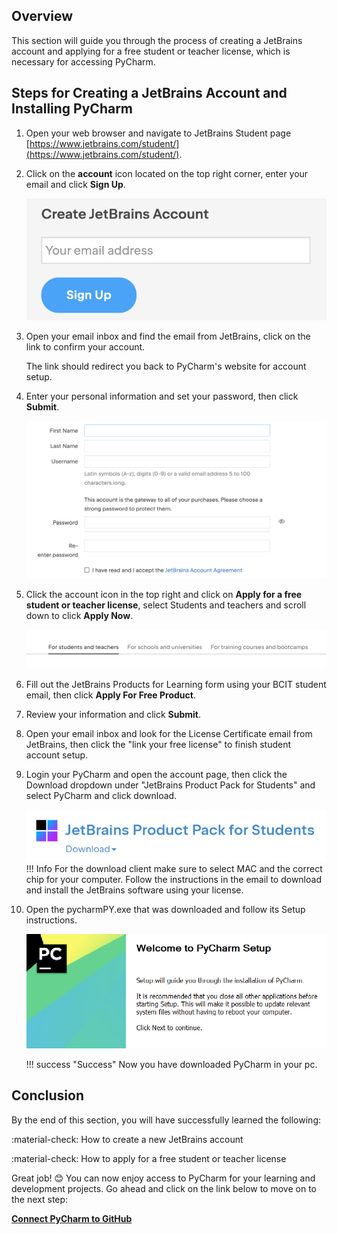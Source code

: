 ## Overview

This section will guide you through the process of creating a JetBrains account and applying for a free student or teacher license, which is necessary for accessing PyCharm.

## Steps for Creating a JetBrains Account and Installing PyCharm

1. Open your web browser and navigate to JetBrains Student page [https://www.jetbrains.com/student/](https://www.jetbrains.com/student/).

2. Click on the **account** icon located on the top right corner, enter your email and click **Sign Up**.

    ![Sign Up](assets/pyCharm5.png)

3. Open your email inbox and find the email from JetBrains, click on the link to confirm your account.

    The link should redirect you back to PyCharm's website for account setup.

4. Enter your personal information and set your password, then click **Submit**.

    ![Enter account info](assets/pyCharm9.png)

5. Click the account icon in the top right and click on **Apply for a free student or teacher license**, select Students and teachers and scroll down to click **Apply Now**.

    ![Select Students and teachers](assets/pyCharm2.png)

6. Fill out the JetBrains Products for Learning form using your BCIT student email, then click **Apply For Free Product**.

7. Review your information and click **Submit**.

8. Open your email inbox and look for the License Certificate email from JetBrains, then click the "link your free license" to finish student account setup.

9. Login your PyCharm and open the account page, then click the Download dropdown under "JetBrains Product Pack for Students" and select PyCharm and click download.

    ![Download PyCharm](assets/pyCharm7.png)
    !!! Info
        For the download client make sure to select MAC and the correct chip for your computer.
    Follow the instructions in the email to download and install the JetBrains software using your license.

10. Open the pycharmPY.exe that was downloaded and follow its Setup instructions.
    
    ![PyCharm Setup](assets/pyCharm10.png)

    
    !!! success "Success"
        Now you have downloaded PyCharm in your pc.


## Conclusion

By the end of this section, you will have successfully learned the following:

:material-check: How to create a new JetBrains account

:material-check: How to apply for a free student or teacher license

Great job! 😊 You can now enjoy access to PyCharm for your learning and development projects. Go ahead and click on the link below to move on to the next step:

**[Connect PyCharm to GitHub](connectPycharmToGithub.md)**
